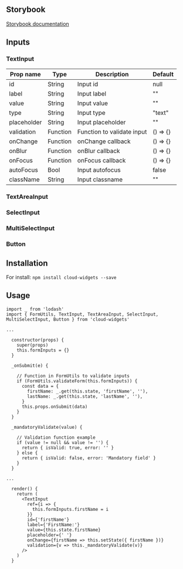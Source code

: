 
## Storybook
[Storybook documentation](https://luisfuertes.github.io/cloud-widgets/index.html)    


## Inputs

### TextInput

| Prop name     | Type     | Description                            | Default    |
|---------------|----------|----------------------------------------|------------|
| id            | String   | Input id                               | null       |
| label         | String   | Input label                            | ""         |
| value         | String   | Input value                            | ""         |
| type          | String   | Input type                             | "text"     |
| placeholder   | String   | Input placeholder                      | ""         |
| validation    | Function | Function to validate input             | () => {}   |
| onChange      | Function | onChange callback                      | () => {}   |
| onBlur        | Function | onBlur callback                        | () => {}   |
| onFocus       | Function | onFocus callback                       | () => {}   |
| autoFocus     | Bool     | Input autofocus                        | false      |
| className     | String   | Input classname                        | ""         |

### TextAreaInput
### SelectInput
### MultiSelectInput
### Button


## Installation
For install:
`npm install cloud-widgets --save`

## Usage
```
import _ from 'lodash'
import { FormUtils, TextInput, TextAreaInput, SelectInput, MultiSelectInput, Button } from 'cloud-widgets'

...

  constructor(props) {
    super(props)
    this.formInputs = {}
  }

  _onSubmit(e) {

    // Function in FormUtils to validate inputs
    if (FormUtils.validateForm(this.formInputs)) {
      const data = {
        firstName: _.get(this.state, 'firstName', ''),
        lastName: _.get(this.state, 'lastName', ''),
      }
      this.props.onSubmit(data)
    }
  }

  _mandatoryValidate(value) {

    // Validation function example
    if (value != null && value != '') {
      return { isValid: true, error: '' }
    } else {
      return { isValid: false, error: 'Mandatory field' }
    }
  }
    
...

  render() {
    return (
      <TextInput
        ref={i => {
          this.formInputs.firstName = i
        }}
        id={'firstName'}
        label={'FirstName:'}
        value={this.state.firstName}
        placeholder={' '}
        onChange={firstName => this.setState({ firstName })}
        validation={v => this._mandatoryValidate(v)}
      />
    )
  }

```

